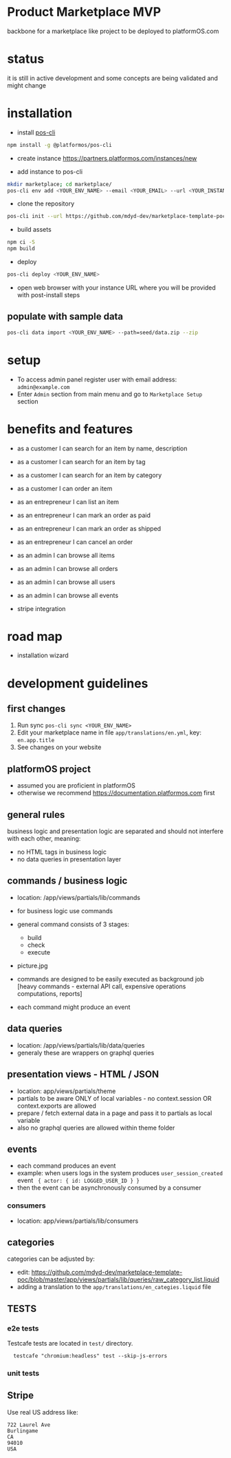 # Product Marketplace MVP

backbone for a marketplace like project to be deployed to platformOS.com

# status

it is still in active development and some concepts are being validated and might change 

# installation

- install [pos-cli](https://documentation.platformos.com/get-started/hello-world/install-pos-cli)

```sh
npm install -g @platformos/pos-cli
```

- create instance https://partners.platformos.com/instances/new

- add instance to pos-cli

``` sh
mkdir marketplace; cd marketplace/
pos-cli env add <YOUR_ENV_NAME> --email <YOUR_EMAIL> --url <YOUR_INSTANCE_URL>
```

- clone the repository

``` sh
pos-cli init --url https://github.com/mdyd-dev/marketplace-template-poc.git
```

- build assets

```sh
npm ci -S
npm build
```

- deploy

```sh
pos-cli deploy <YOUR_ENV_NAME>
```
- open web browser with your instance URL where you will be provided with post-install steps


## populate with sample data 

``` sh
pos-cli data import <YOUR_ENV_NAME> --path=seed/data.zip --zip
```

# setup

- To access admin panel register user with email address: `admin@example.com`
- Enter `Admin` section from main menu and go to `Marketplace Setup` section


# benefits and features

- as a customer I can search for an item by name, description
- as a customer I can search for an item by tag
- as a customer I can search for an item by category
- as a customer I can order an item

- as an entrepreneur I can list an item
- as an entrepreneur I can mark an order as paid
- as an entrepreneur I can mark an order as shipped
- as an entrepreneur I can cancel an order

- as an admin I can browse all items
- as an admin I can browse all orders
- as an admin I can browse all users

- as an admin I can browse all events

- stripe integration

# road map

- installation wizard

# development guidelines

## first changes

1. Run sync `pos-cli sync <YOUR_ENV_NAME>`
2. Edit your marketplace name in file `app/translations/en.yml`, key: `en.app.title`
3. See changes on your website

## platformOS project

- assumed you are proficient in platformOS 
- otherwise we recommend https://documentation.platformos.com first

## general rules

business logic and presentation logic are separated and should not interfere with each other, meaning:

- no HTML tags in business logic
- no data queries in presentation layer

## commands / business logic

- location: /app/views/partials/lib/commands
- for business logic use commands 
- general command consists of 3 stages:
  - build
  - check
  - execute
- picture.jpg
  
- commands are designed to be easily executed as background job [heavy commands - external API call, expensive operations computations, reports]
- each command might produce an event

## data queries

- location: /app/views/partials/lib/data/queries
- generaly these are wrappers on graphql queries

## presentation views - HTML / JSON 

- location: app/views/partials/theme 
- partials to be aware ONLY of local variables - no context.session OR context.exports are allowed
- prepare / fetch external data in a page and pass it to partials as local variable
- also no graphql queries are allowed within theme folder

## events

- each command produces an event 
- example: when users logs in the system produces `user_session_created` event ` { actor: { id: LOGGED_USER_ID } }`
- then the event can be asynchronously consumed by a consumer 

### consumers

- location: app/views/partials/lib/consumers 

## categories

categories can be adjusted by:
- edit: https://github.com/mdyd-dev/marketplace-template-poc/blob/master/app/views/partials/lib/queries/raw_category_list.liquid
- adding a translation to the `app/translations/en_categies.liquid` file

## TESTS

### e2e tests

Testcafe tests are located in `test/` directory.

``` 
  testcafe "chromium:headless" test --skip-js-errors
```

### unit tests

## Stripe

Use real US address like:

```
722 Laurel Ave
Burlingame
CA 
94010
USA
```
